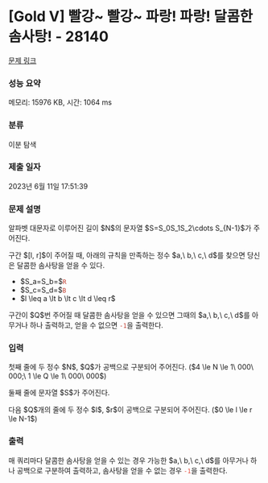 # [Gold V] 빨강~ 빨강~ 파랑! 파랑! 달콤한 솜사탕! - 28140 

[문제 링크](https://www.acmicpc.net/problem/28140) 

### 성능 요약

메모리: 15976 KB, 시간: 1064 ms

### 분류

이분 탐색

### 제출 일자

2023년 6월 11일 17:51:39

### 문제 설명

<p>알파벳 대문자로 이루어진 길이 $N$의 문자열 $S=S_0S_1S_2\cdots S_{N-1}$가 주어진다.</p>

<p>구간 $[l, r]$이 주어질 때, 아래의 규칙을 만족하는 정수 $a,\ b,\ c,\ d$를 찾으면 당신은 달콤한 솜사탕을 얻을 수 있다.</p>

<ul>
	<li>$S_a=S_b=$<code><span style="color:#c0392b;">R</span></code></li>
	<li>$S_c=S_d=$<code><span style="color:#c0392b;">B</span></code></li>
	<li>$l \leq a \lt b \lt c \lt d \leq r$</li>
</ul>

<p>구간이 $Q$번 주어질 때 달콤한 솜사탕을 얻을 수 있으면 그때의 $a,\ b,\ c,\ d$를 아무거나 하나 출력하고, 얻을 수 없으면 <code><span style="color:#c0392b;">-1</span></code>을 출력한다.</p>

### 입력 

 <p>첫째 줄에 두 정수 $N$, $Q$가 공백으로 구분되어 주어진다. ($4 \le N \le 1\ 000\ 000;\ 1 \le Q \le 1\ 000\ 000$)  </p>

<p>둘째 줄에 문자열 $S$가 주어진다.</p>

<p>다음 $Q$개의 줄에 두 정수 $l$, $r$이 공백으로 구분되어 주어진다. ($0 \le l \le r \le N-1$)  </p>

### 출력 

 <p>매 쿼리마다 달콤한 솜사탕을 얻을 수 있는 경우 가능한 $a,\ b,\ c,\ d$를 아무거나 하나 공백으로 구분하여 출력하고, 솜사탕을 얻을 수 없는 경우 <span style="color:#e74c3c;"><code>-1</code></span>을 출력한다.</p>

